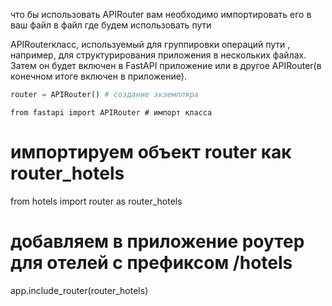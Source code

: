 что бы использовать APIRouter вам необходимо импортировать его в ваш файл
в файл где будем использовать пути

APIRouterкласс, используемый для группировки операций пути ,
например, для структурирования приложения в нескольких файлах.
Затем он будет включен в FastAPI приложение
или в другое APIRouter(в конечном итоге включен в приложение).

```python
router = APIRouter() # создание экземпляра
```

```
from fastapi import APIRouter # импорт класса
```

# импортируем объект router как router_hotels
from hotels import router as router_hotels


# добавляем в приложение роутер для отелей с префиксом /hotels
app.include_router(router_hotels)



